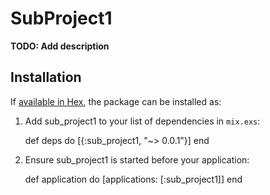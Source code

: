 # SubProject1

**TODO: Add description**

## Installation

If [available in Hex](https://hex.pm/docs/publish), the package can be installed as:

  1. Add sub_project1 to your list of dependencies in `mix.exs`:

        def deps do
          [{:sub_project1, "~> 0.0.1"}]
        end

  2. Ensure sub_project1 is started before your application:

        def application do
          [applications: [:sub_project1]]
        end
